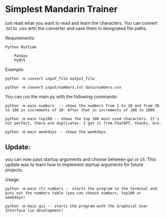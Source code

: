 # Simplest Mandarin Trainer
just read what you want to read and learn the characters.
You can convert .txt to .csv with the converter and save them in designated file paths.

Requirements:

    Python Runtime
    
        Pandas
        PyQt5

Example:

    python -m convert input_file output_file

    python -m convert input/numbers.txt data/numbers.csv

You can run the main.py with the following commands:

    python -m main numbers  -- shows the numbers from 1 to 20 and from 20 to 100 in increments of 10. After that in increments of 100 to 1000

    python -m main top100 -- shows the top 100 most used characters. It's not perfect, there are duplicates. I got it from ChatGPT, thanks, bro.

    python -m main weekdays -- shows the weekdays. 


## Update:
you can now pass startup arguments and choose between gui or cli. This update was to learn how to implement startup arguments for future projects.

Usage:

    python -m main cli numbers -- starts the program in the terminal and puts out the numbers table (you can choose numbers, top100 or weekdays)

    python -m main gui -- starts the program wuth the Graphical User Interface (in development)
